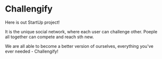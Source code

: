 # Challengify
Here is out StartUp project!

It is the unique social network, where each user can challenge other. Poeple all together can compete and reach sth new.

We are all able to become a better version of ourselves, everything you've ever needed - Challengify!
